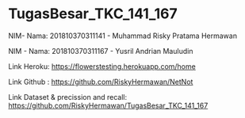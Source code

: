 # TugasBesar_TKC_141_167
NIM- Nama: 201810370311141 - Muhammad Risky Pratama Hermawan 

NIM - Nama: 201810370311167 - Yusril Andrian Mauludin 

Link Heroku: https://flowerstesting.herokuapp.com/home

Link Github : https://github.com/RiskyHermawan/NetNot

Link Dataset & precission and recall: https://github.com/RiskyHermawan/TugasBesar_TKC_141_167
